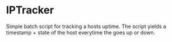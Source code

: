# IPTracker
Simple batch script for tracking a hosts uptime. The script yields a timestamp + state of the host everytime the goes up or down.
